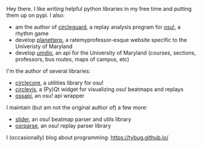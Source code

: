 Hey there. I like writing helpful python libraries in my free time and putting them up on pypi. I also:

* am the author of [circleguard](https://github.com/circleguard/circleguard), a replay analysis program for [osu!](https://osu.ppy.sh/home), a rhythm game
* develop [planetterp](https://github.com/planetterp/planetterp), a ratemyprofessor-esque website specific to the Univeristy of Maryland
* develop [umdio](https://github.com/umdio/umdio), an api for the University of Maryland (courses, sections, professors, bus routes, maps of campus, etc)

I'm the author of several libraries:

* [circlecore](https://github.com/circleguard/circlecore), a utilities library for osu!
* [circlevis](https://github.com/circleguard/circlevis), a (Py)Qt widget for visualizing osu! beatmaps and replays
* [ossapi](https://github.com/circleguard/ossapi), an osu! api wrapper

I maintain (but am not the original author of) a few more:

* [slider](https://github.com/llllllllll/slider), an osu! beatmap parser and utils library
* [osrparse](https://github.com/kszlim/osu-replay-parser), an osu! replay parser library

I (occasionally) blog about programming: https://tybug.github.io/

